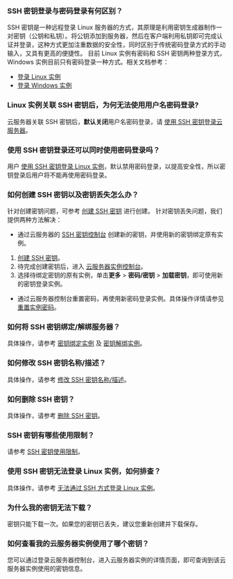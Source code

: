 ### SSH 密钥登录与密码登录有何区别？
SSH 密钥是一种远程登录 Linux 服务器的方式，其原理是利用密钥生成器制作一对密钥（公钥和私钥）。将公钥添加到服务器，然后在客户端利用私钥即可完成认证并登录，这种方式更加注重数据的安全性，同时区别于传统密码登录方式的手动输入，又具有更高的便捷性。
目前 Linux 实例有密码和 SSH 密钥两种登录方式，Windows 实例目前只有密码登录一种方式。相关文档参考：
- [登录 Linux 实例](https://cloud.tencent.com/document/product/213/16515)
- [登录 Windows 实例](https://cloud.tencent.com/document/product/213/35697)

### Linux 实例关联 SSH 密钥后，为何无法使用用户名密码登录?
云服务器关联 SSH 密钥后，**默认关闭**用户名密码登录，请 [使用 SSH 密钥登录云服务器](https://cloud.tencent.com/document/product/213/35700)。 

### 使用 SSH 密钥登录还可以同时使用密码登录吗？
用户 [使用 SSH 密钥登录 Linux 实例](https://cloud.tencent.com/document/product/213/35700)，默认禁用密码登录，以提高安全性，所以密钥登录后用户将不能再使用密码登录。

### 如何创建 SSH 密钥以及密钥丢失怎么办？
针对创建密钥问题，可参考 [创建 SSH 密钥](https://cloud.tencent.com/document/product/213/16691#.E5.88.9B.E5.BB.BA-ssh-.E5.AF.86.E9.92.A5) 进行创建。
针对密钥丢失问题，我们提供两种方法解决：
 - 通过云服务器的 [SSH 密钥控制台](https://console.cloud.tencent.com/cvm/sshkey) 创建新的密钥，并使用新的密钥绑定原有实例。
  1. [创建 SSH 密钥](https://cloud.tencent.com/document/product/213/16691#.E5.88.9B.E5.BB.BA-ssh-.E5.AF.86.E9.92.A5)。
  2. 待完成创建密钥后，进入 [云服务器实例控制台](https://console.cloud.tencent.com/cvm)。
  3. 选择待绑定密钥的原有实例，单击**更多** > **密码/密钥** > **加载密钥**，即可使用新的密钥登录实例。
 - 通过云服务器控制台重置密码，再使用新密码登录实例。具体操作详情请参见 [重置实例密码](https://cloud.tencent.com/document/product/213/16566)。

### 如何将 SSH 密钥绑定/解绑服务器？

具体操作，请参考 [密钥绑定实例](https://cloud.tencent.com/document/product/213/16691#.E5.AF.86.E9.92.A5.E7.BB.91.E5.AE.9A.E5.AE.9E.E4.BE.8B) 及 [密钥解绑实例](https://cloud.tencent.com/document/product/213/16691#.E5.AF.86.E9.92.A5.E8.A7.A3.E7.BB.91.E5.AE.9E.E4.BE.8B)。

### 如何修改 SSH 密钥名称/描述？

具体操作，请参考 [修改 SSH 密钥名称/描述](https://cloud.tencent.com/document/product/213/16691#.E4.BF.AE.E6.94.B9-ssh-.E5.AF.86.E9.92.A5.E5.90.8D.E7.A7.B0.2F.E6.8F.8F.E8.BF.B0)。

### 如何删除 SSH 密钥？

具体操作，请参考 [删除 SSH 密钥](https://cloud.tencent.com/document/product/213/16691#.E5.88.A0.E9.99.A4-ssh-.E5.AF.86.E9.92.A5)。

### SSH 密钥有哪些使用限制？

请参考 [SSH 密钥使用限制](https://cloud.tencent.com/document/product/213/6092#.E4.BD.BF.E7.94.A8.E9.99.90.E5.88.B6)。

### 使用 SSH 密钥无法登录 Linux 实例，如何排查？

具体操作，请参考 [无法通过 SSH 方式登录 Linux 实例](https://cloud.tencent.com/document/product/213/37925)。

### 为什么我的密钥无法下载？
密钥只能下载一次。如果您的密钥已丢失，建议您重新创建并下载保存。

### 如何查看我的云服务器实例使用了哪个密钥？
您可以通过登录云服务器控制台，进入云服务器实例的详情页面，即可查询到该云服务器实例使用的密钥信息。
